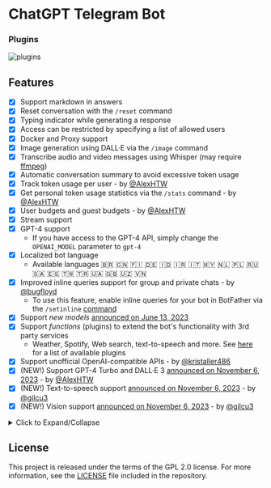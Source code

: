 # ChatGPT Telegram Bot



### Plugins
![plugins](https://github.com/n3d1117/chatgpt-telegram-bot/assets/11541888/83d5e0cd-e09a-463d-a292-722f919e929f)

## Features
- [x] Support markdown in answers
- [x] Reset conversation with the `/reset` command
- [x] Typing indicator while generating a response
- [x] Access can be restricted by specifying a list of allowed users
- [x] Docker and Proxy support
- [x] Image generation using DALL·E via the `/image` command
- [x] Transcribe audio and video messages using Whisper (may require [ffmpeg](https://ffmpeg.org))
- [x] Automatic conversation summary to avoid excessive token usage
- [x] Track token usage per user - by [@AlexHTW](https://github.com/AlexHTW)
- [x] Get personal token usage statistics via the `/stats` command - by [@AlexHTW](https://github.com/AlexHTW)
- [x] User budgets and guest budgets - by [@AlexHTW](https://github.com/AlexHTW)
- [x] Stream support
- [x] GPT-4 support
  - If you have access to the GPT-4 API, simply change the `OPENAI_MODEL` parameter to `gpt-4`
- [x] Localized bot language
  - Available languages :brazil: :cn: :finland: :de: :indonesia: :iran: :it: :malaysia: :netherlands: :poland: :ru: :saudi_arabia: :es: :taiwan: :tr: :ukraine: :gb: :uzbekistan: :vietnam:
- [x] Improved inline queries support for group and private chats - by [@bugfloyd](https://github.com/bugfloyd)
  - To use this feature, enable inline queries for your bot in BotFather via the `/setinline` [command](https://core.telegram.org/bots/inline)
- [x] Support *new models* [announced on June 13, 2023](https://openai.com/blog/function-calling-and-other-api-updates)
- [x] Support *functions* (plugins) to extend the bot's functionality with 3rd party services
  - Weather, Spotify, Web search, text-to-speech and more. See [here](#available-plugins) for a list of available plugins
- [x] Support unofficial OpenAI-compatible APIs - by [@kristaller486](https://github.com/kristaller486)
- [x] (NEW!) Support GPT-4 Turbo and DALL·E 3 [announced on November 6, 2023](https://openai.com/blog/new-models-and-developer-products-announced-at-devday) - by [@AlexHTW](https://github.com/AlexHTW)
- [x] (NEW!) Text-to-speech support [announced on November 6, 2023](https://platform.openai.com/docs/guides/text-to-speech) - by [@gilcu3](https://github.com/gilcu3)
- [x] (NEW!) Vision support [announced on November 6, 2023](https://platform.openai.com/docs/guides/vision) - by [@gilcu3](https://github.com/gilcu3)

<details>
  <summary>Click to Expand/Collapse</summary>

  This is the hidden content that will be displayed when the section is expanded.


## Additional features - help needed!
If you'd like to help, check out the [issues](https://github.com/n3d1117/chatgpt-telegram-bot/issues) section and contribute!  
If you want to help with translations, check out the [Translations Manual](https://github.com/n3d1117/chatgpt-telegram-bot/discussions/219)

PRs are always welcome!

## Prerequisites
- Python 3.9+
- A [Telegram bot](https://core.telegram.org/bots#6-botfather) and its token (see [tutorial](https://core.telegram.org/bots/tutorial#obtain-your-bot-token))
- An [OpenAI](https://openai.com) account (see [configuration](#configuration) section)

## Getting started

### Configuration
Customize the configuration by copying `.env.example` and renaming it to `.env`, then editing the required parameters as desired:

| Parameter                   | Description                                                                                                                                                                                                                   |
|-----------------------------|-------------------------------------------------------------------------------------------------------------------------------------------------------------------------------------------------------------------------------|
| `OPENAI_API_KEY`            | Your OpenAI API key, you can get it from [here](https://platform.openai.com/account/api-keys)                                                                                                                                 |
| `TELEGRAM_BOT_TOKEN`        | Your Telegram bot's token, obtained using [BotFather](http://t.me/botfather) (see [tutorial](https://core.telegram.org/bots/tutorial#obtain-your-bot-token))                                                                  |
| `ADMIN_USER_IDS`            | Telegram user IDs of admins. These users have access to special admin commands, information and no budget restrictions. Admin IDs don't have to be added to `ALLOWED_TELEGRAM_USER_IDS`. **Note**: by default, no admin (`-`) |
| `ALLOWED_TELEGRAM_USER_IDS` | A comma-separated list of Telegram user IDs that are allowed to interact with the bot (use [getidsbot](https://t.me/getidsbot) to find your user ID). **Note**: by default, *everyone* is allowed (`*`)                       |

### Optional configuration
The following parameters are optional and can be set in the `.env` file:

#### Budgets
| Parameter             | Description                                                                                                                                                                                                                                                                                                                                                                               | Default value      |
|-----------------------|-------------------------------------------------------------------------------------------------------------------------------------------------------------------------------------------------------------------------------------------------------------------------------------------------------------------------------------------------------------------------------------------|--------------------|
| `BUDGET_PERIOD`       | Determines the time frame all budgets are applied to. Available periods: `daily` *(resets budget every day)*, `monthly` *(resets budgets on the first of each month)*, `all-time` *(never resets budget)*. See the [Budget Manual](https://github.com/n3d1117/chatgpt-telegram-bot/discussions/184) for more information                                                                  | `monthly`          |
| `USER_BUDGETS`        | A comma-separated list of $-amounts per user from list `ALLOWED_TELEGRAM_USER_IDS` to set custom usage limit of OpenAI API costs for each. For `*`- user lists the first `USER_BUDGETS` value is given to every user. **Note**: by default, *no limits* for any user (`*`). See the [Budget Manual](https://github.com/n3d1117/chatgpt-telegram-bot/discussions/184) for more information | `*`                |
| `GUEST_BUDGET`        | $-amount as usage limit for all guest users. Guest users are users in group chats that are not in the `ALLOWED_TELEGRAM_USER_IDS` list. Value is ignored if no usage limits are set in user budgets (`USER_BUDGETS`=`*`). See the [Budget Manual](https://github.com/n3d1117/chatgpt-telegram-bot/discussions/184) for more information                                                   | `100.0`            |
| `TOKEN_PRICE`         | $-price per 1000 tokens used to compute cost information in usage statistics. Source: https://openai.com/pricing                                                                                                                                                                                                                                                                          | `0.002`            |
| `IMAGE_PRICES`        | A comma-separated list with 3 elements of prices for the different image sizes: `256x256`, `512x512` and `1024x1024`. Source: https://openai.com/pricing                                                                                                                                                                                                                                  | `0.016,0.018,0.02` |
| `TRANSCRIPTION_PRICE` | USD-price for one minute of audio transcription. Source: https://openai.com/pricing                                                                                                                                                                                                                                                                                                       | `0.006`            |
| `VISION_TOKEN_PRICE`  | USD-price per 1K tokens of image interpretation. Source: https://openai.com/pricing                                                                                                                                                                                                                                                                                                       | `0.01`             |
| `TTS_PRICES`          | A comma-separated list with prices for the tts models: `tts-1`, `tts-1-hd`. Source: https://openai.com/pricing                                                                                                                                                                                                                                                                            | `0.015,0.030`      |

Check out the [Budget Manual](https://github.com/n3d1117/chatgpt-telegram-bot/discussions/184) for possible budget configurations.

#### Additional optional configuration options
| Parameter                           | Description                                                                                                                                                                                                                                                                             | Default value                      |
|-------------------------------------|-----------------------------------------------------------------------------------------------------------------------------------------------------------------------------------------------------------------------------------------------------------------------------------------|------------------------------------|
| `ENABLE_QUOTING`                    | Whether to enable message quoting in private chats                                                                                                                                                                                                                                      | `true`                             |
| `ENABLE_IMAGE_GENERATION`           | Whether to enable image generation via the `/image` command                                                                                                                                                                                                                             | `true`                             |
| `ENABLE_TRANSCRIPTION`              | Whether to enable transcriptions of audio and video messages                                                                                                                                                                                                                            | `true`                             |
| `ENABLE_TTS_GENERATION`             | Whether to enable text to speech generation via the `/tts`                                                                                                                                                                                                                              | `true`                             |
| `ENABLE_VISION`                     | Whether to enable vision capabilities in supported models                                                                                                                                                                                                                               | `true`                             |
| `PROXY`                             | Proxy to be used for OpenAI and Telegram bot (e.g. `http://localhost:8080`)                                                                                                                                                                                                             | -                                  |
| `OPENAI_PROXY`                      | Proxy to be used only for OpenAI (e.g. `http://localhost:8080`)                                                                                                                                                                                                                         | -                                  |
| `TELEGRAM_PROXY`                    | Proxy to be used only for Telegram bot (e.g. `http://localhost:8080`)                                                                                                                                                                                                                   | -                                  |
| `OPENAI_MODEL`                      | The OpenAI model to use for generating responses. You can find all available models [here](https://platform.openai.com/docs/models/)                                                                                                                                                    | `gpt-3.5-turbo`                    |
| `OPENAI_BASE_URL`                   | Endpoint URL for unofficial OpenAI-compatible APIs (e.g., LocalAI or text-generation-webui)                                                                                                                                                                                             | Default OpenAI API URL             |
| `ASSISTANT_PROMPT`                  | A system message that sets the tone and controls the behavior of the assistant                                                                                                                                                                                                          | `You are a helpful assistant.`     |
| `SHOW_USAGE`                        | Whether to show OpenAI token usage information after each response                                                                                                                                                                                                                      | `false`                            |
| `STREAM`                            | Whether to stream responses. **Note**: incompatible, if enabled, with `N_CHOICES` higher than 1                                                                                                                                                                                         | `true`                             |
| `MAX_TOKENS`                        | Upper bound on how many tokens the ChatGPT API will return                                                                                                                                                                                                                              | `1200` for GPT-3, `2400` for GPT-4 |
| `VISION_MAX_TOKENS`                 | Upper bound on how many tokens vision models will return                                                                                                                                                                                                                                | `300` for gpt-4-vision-preview     |
| `VISION_MODEL`                      | The Vision to Speech model to use. Allowed values: `gpt-4-vision-preview`                                                                                                                                                                                                               | `gpt-4-vision-preview`             |
| `ENABLE_VISION_FOLLOW_UP_QUESTIONS` | If true, once you send an image to the bot, it uses the configured VISION_MODEL until the conversation ends. Otherwise, it uses the OPENAI_MODEL to follow the conversation. Allowed values: `true` or `false`                                                                          | `true`                             |
| `MAX_HISTORY_SIZE`                  | Max number of messages to keep in memory, after which the conversation will be summarised to avoid excessive token usage                                                                                                                                                                | `15`                               |
| `MAX_CONVERSATION_AGE_MINUTES`      | Maximum number of minutes a conversation should live since the last message, after which the conversation will be reset                                                                                                                                                                 | `180`                              |
| `VOICE_REPLY_WITH_TRANSCRIPT_ONLY`  | Whether to answer to voice messages with the transcript only or with a ChatGPT response of the transcript                                                                                                                                                                               | `false`                            |
| `VOICE_REPLY_PROMPTS`               | A semicolon separated list of phrases (i.e. `Hi bot;Hello chat`). If the transcript starts with any of them, it will be treated as a prompt even if `VOICE_REPLY_WITH_TRANSCRIPT_ONLY` is set to `true`                                                                                 | -                                  |
| `VISION_PROMPT`                     | A phrase (i.e. `What is in this image`). The vision models use it as prompt to interpret a given image. If there is caption in the image sent to the bot, that supersedes this parameter                                                                                                | `What is in this image`            |
| `N_CHOICES`                         | Number of answers to generate for each input message. **Note**: setting this to a number higher than 1 will not work properly if `STREAM` is enabled                                                                                                                                    | `1`                                |
| `TEMPERATURE`                       | Number between 0 and 2. Higher values will make the output more random                                                                                                                                                                                                                  | `1.0`                              |
| `PRESENCE_PENALTY`                  | Number between -2.0 and 2.0. Positive values penalize new tokens based on whether they appear in the text so far                                                                                                                                                                        | `0.0`                              |
| `FREQUENCY_PENALTY`                 | Number between -2.0 and 2.0. Positive values penalize new tokens based on their existing frequency in the text so far                                                                                                                                                                   | `0.0`                              |
| `IMAGE_FORMAT`                      | The Telegram image receive mode. Allowed values: `document` or `photo`                                                                                                                                                                                                                  | `photo`                            |
| `IMAGE_MODEL`                       | The DALL·E model to be used. Available models: `dall-e-2` and `dall-e-3`, find current available models [here](https://platform.openai.com/docs/models/dall-e)                                                                                                                          | `dall-e-2`                         |
| `IMAGE_QUALITY`                     | Quality of DALL·E images, only available for `dall-e-3`-model. Possible options: `standard` or `hd`, beware of [pricing differences](https://openai.com/pricing#image-models).                                                                                                          | `standard`                         |
| `IMAGE_STYLE`                       | Style for DALL·E image generation, only available for `dall-e-3`-model. Possible options: `vivid` or `natural`. Check availbe styles [here](https://platform.openai.com/docs/api-reference/images/create).                                                                              | `vivid`                            |
| `IMAGE_SIZE`                        | The DALL·E generated image size. Must be `256x256`, `512x512`, or `1024x1024` for dall-e-2. Must be `1024x1024` for dall-e-3 models.                                                                                                                                                    | `512x512`                          |
| `VISION_DETAIL`                     | The detail parameter for vision models, explained [Vision Guide](https://platform.openai.com/docs/guides/vision). Allowed values: `low` or `high`                                                                                                                                       | `auto`                             |
| `GROUP_TRIGGER_KEYWORD`             | If set, the bot in group chats will only respond to messages that start with this keyword                                                                                                                                                                                               | -                                  |
| `IGNORE_GROUP_TRANSCRIPTIONS`       | If set to true, the bot will not process transcriptions in group chats                                                                                                                                                                                                                  | `true`                             |
| `IGNORE_GROUP_VISION`               | If set to true, the bot will not process vision queries in group chats                                                                                                                                                                                                                  | `true`                             |
| `BOT_LANGUAGE`                      | Language of general bot messages. Currently available: `en`, `de`, `ru`, `tr`, `it`, `fi`, `es`, `id`, `nl`, `zh-cn`, `zh-tw`, `vi`, `fa`, `pt-br`, `uk`, `ms`, `uz`, `ar`.  [Contribute with additional translations](https://github.com/n3d1117/chatgpt-telegram-bot/discussions/219) | `en`                               |
| `WHISPER_PROMPT`                    | To improve the accuracy of Whisper's transcription service, especially for specific names or terms, you can set up a custom message.  [Speech to text - Prompting](https://platform.openai.com/docs/guides/speech-to-text/prompting)                                                    | `-`                                |
| `TTS_VOICE`                         | The Text to Speech voice to use. Allowed values: `alloy`, `echo`, `fable`, `onyx`, `nova`, or `shimmer`                                                                                                                                                                                 | `alloy`                            |
| `TTS_MODEL`                         | The Text to Speech model to use. Allowed values: `tts-1` or `tts-1-hd`                                                                                                                                                                                                                  | `tts-1`                            |

Check out the [official API reference](https://platform.openai.com/docs/api-reference/chat) for more details.

#### Functions
| Parameter                         | Description                                                                                                                                      | Default value                       |
|-----------------------------------|--------------------------------------------------------------------------------------------------------------------------------------------------|-------------------------------------|
| `ENABLE_FUNCTIONS`                | Whether to use functions (aka plugins). You can read more about functions [here](https://openai.com/blog/function-calling-and-other-api-updates) | `true` (if available for the model) |
| `FUNCTIONS_MAX_CONSECUTIVE_CALLS` | Maximum number of back-to-back function calls to be made by the model in a single response, before displaying a user-facing message              | `10`                                |
| `PLUGINS`                         | List of plugins to enable (see below for a full list), e.g: `PLUGINS=wolfram,weather`                                                            | -                                   |
| `SHOW_PLUGINS_USED`               | Whether to show which plugins were used for a response                                                                                           | `false`                             |

#### Available plugins
| Name                      | Description                                                                                                                                         | Required environment variable(s)                                     | Dependency          |
|---------------------------|-----------------------------------------------------------------------------------------------------------------------------------------------------|----------------------------------------------------------------------|---------------------|
| `weather`                 | Daily weather and 7-day forecast for any location (powered by [Open-Meteo](https://open-meteo.com))                                                 | -                                                                    |                     |
| `wolfram`                 | WolframAlpha queries (powered by [WolframAlpha](https://www.wolframalpha.com))                                                                      | `WOLFRAM_APP_ID`                                                     | `wolframalpha`      |
| `ddg_web_search`          | Web search (powered by [DuckDuckGo](https://duckduckgo.com))                                                                                        | -                                                                    | `duckduckgo_search` |
| `ddg_translate`           | Translate text to any language (powered by [DuckDuckGo](https://duckduckgo.com))                                                                    | -                                                                    | `duckduckgo_search` |       
| `ddg_image_search`        | Search image or GIF (powered by [DuckDuckGo](https://duckduckgo.com))                                                                               | -                                                                    | `duckduckgo_search` |
| `crypto`                  | Live cryptocurrencies rate (powered by [CoinCap](https://coincap.io)) - by [@stumpyfr](https://github.com/stumpyfr)                                 | -                                                                    |                     |
| `spotify`                 | Spotify top tracks/artists, currently playing song and content search (powered by [Spotify](https://spotify.com)). Requires one-time authorization. | `SPOTIFY_CLIENT_ID`, `SPOTIFY_CLIENT_SECRET`, `SPOTIFY_REDIRECT_URI` | `spotipy`           |
| `worldtimeapi`            | Get latest world time (powered by [WorldTimeAPI](https://worldtimeapi.org/)) - by [@noriellecruz](https://github.com/noriellecruz)                  | `WORLDTIME_DEFAULT_TIMEZONE`                                         |                     |
| `dice`                    | Send a dice in the chat!                                                                                                                            | -                                                                    |                     |
| `youtube_audio_extractor` | Extract audio from YouTube videos                                                                                                                   | -                                                                    | `pytube`            |
| `deepl_translate`         | Translate text to any language (powered by [DeepL](https://deepl.com)) - by [@LedyBacer](https://github.com/LedyBacer)                              | `DEEPL_API_KEY`                                                      |                     |
| `gtts_text_to_speech`     | Text to speech (powered by Google Translate APIs)                                                                                                   | -                                                                    | `gtts`              |
| `whois`                   | Query the whois domain database - by [@jnaskali](https://github.com/jnaskali)                                                                       | -                                                                    | `whois`             |
| `webshot`                 | Screenshot a website from a given url or domain name - by [@noriellecruz](https://github.com/noriellecruz)                                          | -                                                                    |                     |
| `auto_tts`                | Text to speech using OpenAI APIs - by [@Jipok](https://github.com/Jipok)                                                                            | -                                                                    |                     |

#### Environment variables
| Variable                          | Description                                                                                                                                                                                     | Default value                       |
|-----------------------------------|-------------------------------------------------------------------------------------------------------------------------------------------------------------------------------------------------|-------------------------------------|
| `WOLFRAM_APP_ID`                  | Wolfram Alpha APP ID (required only for the `wolfram` plugin, you can get one [here](https://products.wolframalpha.com/simple-api/documentation))                                               | -                                   |
| `SPOTIFY_CLIENT_ID`               | Spotify app Client ID (required only for the `spotify` plugin, you can find it on the [dashboard](https://developer.spotify.com/dashboard/))                                                    | -                                   |
| `SPOTIFY_CLIENT_SECRET`           | Spotify app Client Secret (required only for the `spotify` plugin, you can find it on the [dashboard](https://developer.spotify.com/dashboard/))                                                | -                                   |
| `SPOTIFY_REDIRECT_URI`            | Spotify app Redirect URI (required only for the `spotify` plugin, you can find it on the [dashboard](https://developer.spotify.com/dashboard/))                                                 | -                                   |
| `WORLDTIME_DEFAULT_TIMEZONE`      | Default timezone to use, i.e. `Europe/Rome` (required only for the `worldtimeapi` plugin, you can get TZ Identifiers from [here](https://en.wikipedia.org/wiki/List_of_tz_database_time_zones)) | -                                   |
| `DUCKDUCKGO_SAFESEARCH`           | DuckDuckGo safe search (`on`, `off` or `moderate`) (optional, applies to `ddg_web_search` and `ddg_image_search`)                                                                               | `moderate`                          |
| `DEEPL_API_KEY`                   | DeepL API key (required for the `deepl` plugin, you can get one [here](https://www.deepl.com/pro-api?cta=header-pro-api))                                                                       | -                                   |

### Installing
Clone the repository and navigate to the project directory:

```shell
git clone https://github.com/n3d1117/chatgpt-telegram-bot.git
cd chatgpt-telegram-bot
```

#### From Source
1. Create a virtual environment:
```shell
python -m venv venv
```

2. Activate the virtual environment:
```shell
# For Linux or macOS:
source venv/bin/activate

# For Windows:
venv\Scripts\activate
```

3. Install the dependencies using `requirements.txt` file:
```shell
pip install -r requirements.txt
```

4. Use the following command to start the bot:
```
python bot/main.py
```

#### Using Docker Compose

Run the following command to build and run the Docker image:
```shell
docker compose up
```

#### Ready-to-use Docker images
You can also use the Docker image from [Docker Hub](https://hub.docker.com/r/n3d1117/chatgpt-telegram-bot):
```shell
docker pull n3d1117/chatgpt-telegram-bot:latest
docker run -it --env-file .env n3d1117/chatgpt-telegram-bot
```

or using the [GitHub Container Registry](https://github.com/n3d1117/chatgpt-telegram-bot/pkgs/container/chatgpt-telegram-bot/):

```shell
docker pull ghcr.io/n3d1117/chatgpt-telegram-bot:latest
docker run -it --env-file .env ghcr.io/n3d1117/chatgpt-telegram-bot
```

#### Docker manual build
```shell
docker build -t chatgpt-telegram-bot .
docker run -it --env-file .env chatgpt-telegram-bot
```

## Credits
- [ChatGPT](https://chat.openai.com/chat) from [OpenAI](https://openai.com)
- [python-telegram-bot](https://python-telegram-bot.org)
- [jiaaro/pydub](https://github.com/jiaaro/pydub)

## Disclaimer
This is a personal project and is not affiliated with OpenAI in any way.

</details>

## License
This project is released under the terms of the GPL 2.0 license. For more information, see the [LICENSE](LICENSE) file included in the repository.
